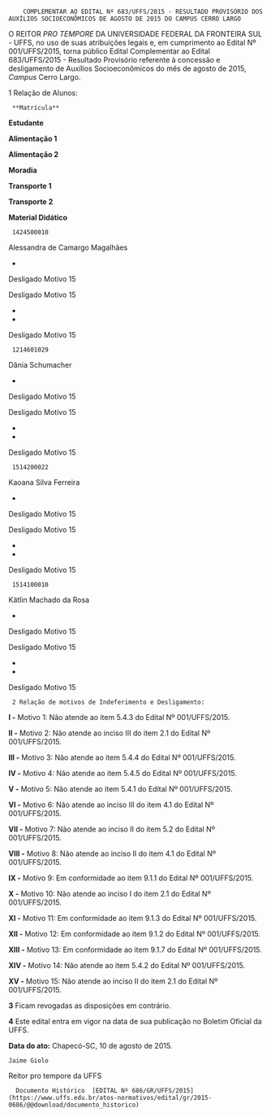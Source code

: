        COMPLEMENTAR AO EDITAL Nº 683/UFFS/2015 - RESULTADO PROVISÓRIO DOS AUXÍLIOS SOCIOECONÔMICOS DE AGOSTO DE 2015 DO CAMPUS CERRO LARGO  

O REITOR *PRO TEMPORE* DA UNIVERSIDADE FEDERAL DA FRONTEIRA SUL - UFFS, no uso de suas atribuições legais e, em cumprimento ao Edital Nº 001/UFFS/2015, torna público Edital Complementar ao Edital 683/UFFS/2015 - Resultado Provisório referente à concessão e desligamento de Auxílios Socioeconômicos do mês de agosto de 2015, *Campus* Cerro Largo.

 1 Relação de Alunos:

     **Matrícula**

   **Estudante**

   **Alimentação 1**

   **Alimentação 2**

   **Moradia**

   **Transporte 1**

   **Transporte 2**

   **Material Didático**

     1424500010

   Alessandra de Camargo Magalhães

   -

   Desligado Motivo 15

   Desligado Motivo 15

   -

   -

   Desligado Motivo 15

     1214601029

   Dânia Schumacher

   -

   Desligado Motivo 15

   Desligado Motivo 15

   -

   -

   Desligado Motivo 15

     1514200022

   Kaoana Silva Ferreira

   -

   Desligado Motivo 15

   Desligado Motivo 15

   -

   -

   Desligado Motivo 15

     1514100010

   Kätlin Machado da Rosa

   -

   Desligado Motivo 15

   Desligado Motivo 15

   -

   -

   Desligado Motivo 15

     2 Relação de motivos de Indeferimento e Desligamento:

 **I -** Motivo 1: Não atende ao item 5.4.3 do Edital Nº 001/UFFS/2015.

 **II -** Motivo 2: Não atende ao inciso III do item 2.1 do Edital Nº 001/UFFS/2015.

 **III -** Motivo 3: Não atende ao item 5.4.4 do Edital Nº 001/UFFS/2015.

 **IV -** Motivo 4: Não atende ao item 5.4.5 do Edital Nº 001/UFFS/2015.

 **V -** Motivo 5: Não atende ao item 5.4.1 do Edital Nº 001/UFFS/2015.

 **VI -** Motivo 6: Não atende ao inciso III do item 4.1 do Edital Nº 001/UFFS/2015.

 **VII -** Motivo 7: Não atende ao inciso II do item 5.2 do Edital Nº 001/UFFS/2015.

 **VIII -** Motivo 8: Não atende ao inciso II do item 4.1 do Edital Nº 001/UFFS/2015.

 **IX -** Motivo 9: Em conformidade ao item 9.1.1 do Edital Nº 001/UFFS/2015.

 **X -** Motivo 10: Não atende ao inciso I do item 2.1 do Edital Nº 001/UFFS/2015.

 **XI -** Motivo 11: Em conformidade ao item 9.1.3 do Edital Nº 001/UFFS/2015.

 **XII -** Motivo 12: Em conformidade ao item 9.1.2 do Edital Nº 001/UFFS/2015.

 **XIII -** Motivo 13: Em conformidade ao item 9.1.7 do Edital Nº 001/UFFS/2015.

 **XIV -** Motivo 14: Não atende ao item 5.4.2 do Edital Nº 001/UFFS/2015.

 **XV -** Motivo 15: Não atende ao inciso II do item 2.1 do Edital Nº 001/UFFS/2015.

 **3** Ficam revogadas as disposições em contrário.

 **4** Este edital entra em vigor na data de sua publicação no Boletim Oficial da UFFS.

  

   **Data do ato:** Chapecó-SC, 10 de agosto de 2015.   
 

    Jaime Giolo   
 Reitor pro tempore da UFFS 

      Documento Histórico  [EDITAL Nº 686/GR/UFFS/2015](https://www.uffs.edu.br/atos-normativos/edital/gr/2015-0686/@@download/documento_historico)     
      